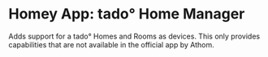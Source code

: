 # Homey App: tado° Home Manager

Adds support for a tado° Homes and Rooms as devices. This only provides capabilities that are not available in the official app by Athom.
